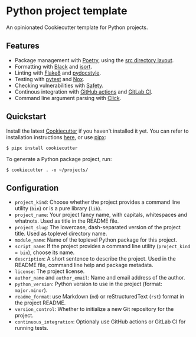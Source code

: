 # Python project template

An opinionated Cookiecutter template for Python projects.

## Features

* Package management with [Poetry](https://python-poetry.org/), using the [src directory layout](https://hynek.me/articles/testing-packaging/).
* Formatting with [Black](https://github.com/psf/black) and [isort](https://pycqa.github.io/isort/).
* Linting with [Flake8](https://flake8.pycqa.org/en/latest/) and [pydocstyle](https://github.com/PyCQA/pydocstyle/).
* Testing with [pytest](https://docs.pytest.org/en/stable/) and [Nox](https://nox.thea.codes/en/stable/).
* Checking vulnerabilities with [Safety](https://pyup.io/safety/).
* Continous integration with [GitHub actions](https://github.com/features/actions) and [GitLab CI](https://docs.gitlab.com/ce/ci/).
* Command line argument parsing with [Click](https://click.palletsprojects.com/).

## Quickstart

Install the latest [Cookiecutter](https://cookiecutter.readthedocs.io/) if you haven't installed it yet.
You can refer to installation instructions [here](https://cookiecutter.readthedocs.io/en/1.7.2/installation.html), or use [pipx](https://pipxproject.github.io/pipx/):

```console
$ pipx install cookiecutter
```

To generate a Python package project, run:

```console
$ cookiecutter . -o ~/projects/
```

## Configuration

* `project_kind`: Choose whether the project provides a command line utility (`bin`) or is a pure library (`lib`).
* `project_name`: Your project fancy name, with capitals, whitespaces and
whatnots.
Used as title in the README file.
* `project_slug`: The lowercase, dash-separated version of the project title.
Used as toplevel directory name.
* `module_name`: Name of the toplevel Python package for this project.
* `script_name`: If the project provides a command line utility (`project_kind = bin`), choose its name.
* `description`: A short sentence to describe the project.
Used in the README file, command line help and package metadata.
* `license`: The project license.
* `author_name` and `author_email`: Name and email address of the author.
* `python_version`: Python version to use in the project (format: `major.minor`).
* `readme_format`: use Markdown (`md`) or reStructuredText (`rst`) format in the project README.
* `version_control`: Whether to initialize a new Git repository for the project.
* `continuous_integration`: Optionaly use GitHub actions or GitLab CI for running tests.
